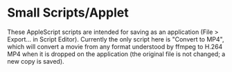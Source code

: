 # Small Scripts/Applet
These AppleScript scripts are intended for saving as an application (File > Export… in Script Editor). Currently the only script here is "Convert to MP4", which will convert a movie from any format understood by ffmpeg to H.264 MP4 when it is dropped on the application (the original file is not changed; a new copy is saved).